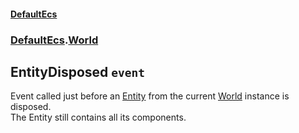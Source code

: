 #### [DefaultEcs](./DefaultEcs.md 'DefaultEcs')
### [DefaultEcs](./DefaultEcs.md#DefaultEcs 'DefaultEcs').[World](./DefaultEcs-World.md 'DefaultEcs.World')
## EntityDisposed `event`
Event called just before an [Entity](./DefaultEcs-Entity.md 'DefaultEcs.Entity') from the current [World](./DefaultEcs-World.md 'DefaultEcs.World') instance is disposed.  
The Entity still contains all its components.
